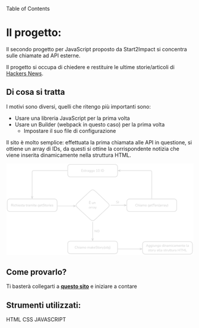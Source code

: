 Table of Contents

# Il progetto:

Il secondo progetto per JavaScript proposto da Start2Impact si concentra sulle chiamate ad API esterne.

Il progetto si occupa di chiedere e restituire le ultime storie/articoli di [Hackers News](https://news.ycombinator.com).

## Di cosa si tratta

I motivi sono diversi, quelli che ritengo più importanti sono:

- Usare una libreria JavaScript per la prima volta
- Usare un Builder (webpack in questo caso) per la prima volta
  - Impostare il suo file di configurazione

Il sito è molto semplice: effettuata la prima chiamata alle API in questione, si ottiene un array di IDs, da questi si ottine la corrispondente notizia che viene inserita dinamicamente nella struttura HTML.

![Schema funzionamento sito](./src/img/Schema%20sito%20Hackers%20News.png)

## Come provarlo?

Ti basterà collegarti a **[questo sito](https://ilpiova-s2i-hackersnewsproject.netlify.app)** e iniziare a contare

## Strumenti utilizzati:

HTML
CSS
JAVASCRIPT

